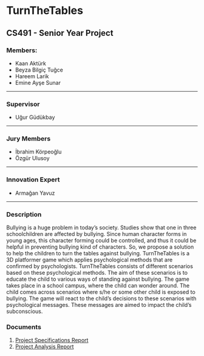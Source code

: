 # TurnTheTables

## CS491 - Senior Year Project

### Members:
<ul>
<li>Kaan Aktürk</li>
<li>Beyza Bilgiç Tuğce</li>
<li>Hareem Larik</li>
<li>Emine Ayşe Sunar</li>
</ul>
<hr /> 

### Supervisor
<ul>
<li>Uğur Güdükbay</li>
</ul>
<hr /> 

### Jury Members
<ul>
<li>İbrahim Körpeoğlu</li>
<li>Özgür Ulusoy</li>
</ul>
<hr /> 

### Innovation Expert
<ul>
<li>Armağan Yavuz</li>
</ul>
<hr /> 

### Description

<p>Bullying is a huge problem in today’s society. Studies show that one in three schoolchildren are affected by bullying. Since human character forms in young ages, this character forming could be controlled, and thus it could be helpful in preventing bullying kind of characters. So, we propose a solution to help the children to turn the tables against bullying. TurnTheTables is a 3D platformer game which applies psychological methods that are confirmed by psychologists. TurnTheTables consists of different scenarios based on these psychological methods. 
The aim of these scenarios is to educate the child to various ways of standing against bullying. The game takes place in a school campus, where the child can wonder around. The child comes across scenarios where s/he or some other child is exposed to bullying. The game will react to the child’s decisions to these scenarios with psychological messages. These messages are aimed to impact the child’s subconscious.</p>


### Documents
<ol>
<li> <a href="https://github.com/hlarik/TurnTheTables/blob/master/Reports/Project%20Specifications%20Report.pdf"> Project Specifications Report </a> </li>
<li> <a href="https://github.com/hlarik/TurnTheTables/blob/master/Reports/Analysis%20Report.pdf"> Project Analysis Report </a> </li>
</ol>
